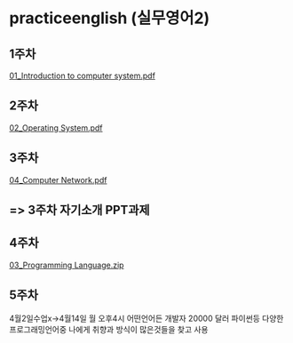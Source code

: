# practiceenglish (실무영어2)

## 1주차

[01_Introduction to computer system.pdf](https://github.com/user-attachments/files/19358964/01_Introduction.to.computer.system.pdf)


## 2주차

[02_Operating System.pdf](https://github.com/user-attachments/files/19358967/02_Operating.System.pdf)

## 3주차 

[04_Computer Network.pdf](https://github.com/user-attachments/files/19358971/04_Computer.Network.pdf)

## => 3주차 자기소개 PPT과제


## 4주차
[03_Programming Language.zip](https://github.com/user-attachments/files/19463087/03_Programming.Language.zip)


## 5주차
4월2일수업x->4월14일 월 오후4시
어떤언어든  개발자 20000 달러
파이썬등 
다양한 프로그래밍언어중 나에게 취향과 방식이 많은것들을 찾고 사용
